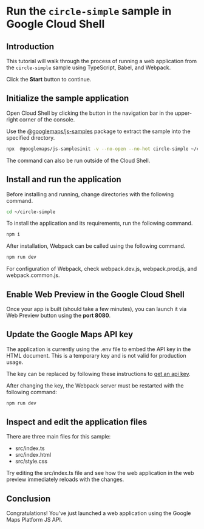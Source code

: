 # Run the `circle-simple` sample in Google Cloud Shell

<walkthrough-tutorial-duration duration="10"/>

## Introduction

This tutorial will walk through the process of running a web application from
the `circle-simple` sample using TypeScript, Babel, and Webpack.

Click the **Start** button to continue.

## Initialize the sample application

Open Cloud Shell by clicking the
<walkthrough-cloud-shell-icon></walkthrough-cloud-shell-icon> button in the
navigation bar in the upper-right corner of the console.

Use the [@googlemaps/js-samples](https://www.npmjs.com/package/@googlemaps/js-samples) package to 
extract the sample into the specified directory.

```bash
npx  @googlemaps/js-samplesinit -v --no-open --no-hot circle-simple ~/circle-simple
```

The command can also be run outside of the Cloud Shell.

## Install and run the application

Before installing and running, change directories with the following command.

```bash
cd ~/circle-simple
```

To install the application and its requirements, run the following command.

```bash
npm i
```

After installation, Webpack can be called using the following command.

```bash
npm run dev
```

For configuration of Webpack, check
<walkthrough-editor-open-file filePath="circle-simple/webpack.dev.js">webpack.dev.js</walkthrough-editor-open-file>,
<walkthrough-editor-open-file filePath="circle-simple/webpack.prod.js">webpack.prod.js</walkthrough-editor-open-file>,
and
<walkthrough-editor-open-file filePath="circle-simple/webpack.common.js">webpack.common.js</walkthrough-editor-open-file>.

## Enable Web Preview in the Google Cloud Shell

Once your app is built (should take a few minutes), you can launch it via
<walkthrough-spotlight-pointer target="cloudshell" spotlightId="devshell-web-preview-button">Web
Preview button</walkthrough-spotlight-pointer> using the **port 8080**.

## Update the Google Maps API key

The application is currently using the
<walkthrough-editor-open-file filePath="circle-simple/.env">.env</walkthrough-editor-open-file>
file to embed the API key in the HTML document. This is a temporary key and is
not valid for production usage.

The key can be replaced by following these instructions to
[get an api key](https://developers.google.com/maps/documentation/javascript/get-api-key).

After changing the key, the Webpack server must be restarted with the following
command:

```bash
npm run dev
```

## Inspect and edit the application files

There are three main files for this sample:

*   <walkthrough-editor-open-file filePath="circle-simple/src/index.ts">src/index.ts</walkthrough-editor-open-file>
*   <walkthrough-editor-open-file filePath="circle-simple/src/index.html">src/index.html</walkthrough-editor-open-file>
*   <walkthrough-editor-open-file filePath="circle-simple/src/style.css">src/style.css</walkthrough-editor-open-file>

Try editing the <walkthrough-editor-open-file filePath="circle-simple/src/index.ts">src/index.ts</walkthrough-editor-open-file> file and see how the web application in the web preview immediately reloads with the changes.

## Conclusion

<walkthrough-conclusion-trophy></walkthrough-conclusion-trophy>

Congratulations! You've just launched a web application using the Google Maps
Platform JS API.
